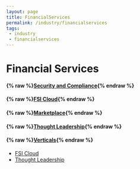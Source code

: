 ```yaml
---
layout: page
title: FinancialServices
permalink: /industry/financialservices
tags:
 - industry
 - financialservices
---
```


# Financial Services

<!-- Not implemented -->
<!-- #### {% raw %}[Financial Services](financial-services){% endraw %} -->

#### {% raw %}[Security and Compliance](security-and-compliance){% endraw %}
#### {% raw %}[FSI Cloud](fsi-cloud){% endraw %}
#### {% raw %}[Marketplace](marketplace){% endraw %}
#### {% raw %}[Thought Leadership](thought-leadership){% endraw %}
#### {% raw %}[Verticals](verticals){% endraw %}

* [FSI Cloud](https://microsoft.github.io/PartnerResources/industry/financialservices/fsi-cloud)
* [Thought Leadership](https://microsoft.github.io/PartnerResources/industry/financialservices/thought-leadership)


